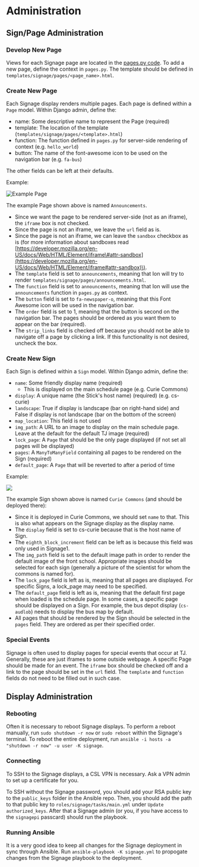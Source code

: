 # Administration

## Sign/Page Administration

### Develop New Page

Views for each Signage page are located in the [pages.py code](https://github.com/tjcsl/ion/blob/master/intranet/apps/signage/pages.py). To add a new page, define the context in `pages.py`. The template should be defined in `templates/signage/pages/<page_name>.html`.

### Create New Page

Each Signage display renders multiple pages. Each page is defined within a `Page` model. Within Django admin, define the:

* name: Some descriptive name to represent the Page \(required\)
* template: The location of the template \(`templates/signage/pages/<template>.html`\)
* function: The function defined in `pages.py` for server-side rendering of context \(e.g. `hello_world`\)
* button: The name of the font-awesome icon to be used on the navigation bar \(e.g. `fa-bus`\)

The other fields can be left at their defaults.

Example:

![Example Page](../../.gitbook/assets/signage2.png)

The example Page shown above is named `Announcements`.

* Since we want the page to be rendered server-side \(not as an iframe\), the `iframe` box is not checked. 
* Since the page is not an iframe, we leave the `url` field as is.
* Since the page is not an iframe, we can leave the `sandbox` checkbox as is \(for more information about sandboxes read [https://developer.mozilla.org/en-US/docs/Web/HTML/Element/iframe\#attr-sandbox](https://developer.mozilla.org/en-US/docs/Web/HTML/Element/iframe#attr-sandbox)\).
* The `template` field is set to `announcements`, meaning that Ion will try to render `templates/signage/pages/announcements.html`.  
* The `function` field is set to `announcements`, meaning that Ion will use the `announcements` function in `pages.py` as context.
* The `button` field is set to `fa-newspaper-o`, meaning that this Font Awesome icon will be used in the navigation bar.  
* The `order` field is set to 1, meaning that the button is second on the navigation bar.  The pages should be ordered as you want them to appear on the bar \(required\).
* The `strip_links` field is checked off because you should not be able to navigate off a page by clicking a link.  If this functionality is not desired, uncheck the box.

### Create New Sign

Each Sign is defined within a `Sign` model. Within Django admin, define the:

* `name`: Some friendly display name \(required\)
  * This is displayed on the main schedule page \(e.g. Curie Commons\)
* `display`: A unique name \(the Stick's host name\) \(required\) \(e.g. cs-curie\)
* `landscape`: True if display is landscape \(bar on right-hand side\) and False if display is not landscape \(bar on the bottom of the screen\)
* `map_location`: This field is not used
* `img_path`: A URL to an image to display on the main schedule page.  Leave at the default for the default TJ image \(required\)
* `lock_page`: A `Page` that should be the only page displayed \(if not set all pages will be displayed\)
* `pages`: A `ManyToManyField` containing all pages to be rendered on the Sign \(required\)
* `default_page`: A `Page` that will be reverted to after a period of time

Example:

![](../../.gitbook/assets/signage3.png)

The example Sign shown above is named `Curie Commons` \(and should be deployed there\):

* Since it is deployed in Curie Commons, we should set `name` to that.  This is also what appears on the Signage display as the display name.
* The `display` field is set to cs-curie because that is the host name of Sign.  
* The `eighth_block_increment` field can be left as is because this field was only used in Signage1.
* The `img_path` field is set to the default image path in order to render  the default image of the front school.  Appropriate images should be selected for each sign \(generally a picture of the scientist for whom the commons is named for\).
* The `lock_page` field is left as is, meaning that all pages are displayed.  For specific Signs, a lock\_page may need to be specified.
* The `default_page` field is left as is, meaning that the default first page when loaded is the schedule page.  In some cases, a specific page should be displayed on a Sign.  For example, the bus depot display \(`cs-audlob`\) needs to display the bus map by default.
* All pages that should be rendered by the Sign should be selected in the `pages` field.  They are ordered as per their specified order.

### Special Events

Signage is often used to display pages for special events that occur at TJ. Generally, these are just iframes to some outside webpage. A specific Page should be made for an event. The `iframe` box should be checked off and a link to the page should be set in the `url` field. The `template` and `function` fields do not need to be filled out in such case.

## Display Administration

### Rebooting

Often it is necessary to reboot Signage displays. To perform a reboot manually, run `sudo shutdown -r now` or `sudo reboot` within the Signage's terminal. To reboot the entire deployment, run `ansible -i hosts -a "shutdown -r now" -u user -K signage`.

### Connecting

To SSH to the Signage displays, a CSL VPN is necessary. Ask a VPN admin to set up a certificate for you.

To SSH without the Signage password, you should add your RSA public key to the `public_keys` folder in the Ansible repo. Then, you should add the path to that public key to `roles/signage/tasks/main.yml` under `Update authorized_keys`. After that a Signage admin \(or you, if you have access to the `signagepi` passcard\) should run the playbook.

### Running Ansible

It is a very good idea to keep all changes for the Signage deployment in sync through Ansible. Run `ansible-playbook -K signage.yml` to propogate changes from the Signage playbook to the deployment.

